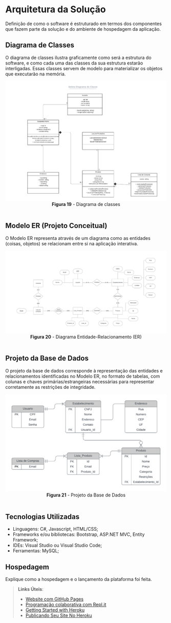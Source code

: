 # Arquitetura da Solução

Definição de como o software é estruturado em termos dos componentes que fazem parte da solução e do ambiente de hospedagem da aplicação.

## Diagrama de Classes

O diagrama de classes ilustra graficamente como será a estrutura do software, e como cada uma das classes da sua estrutura estarão interligadas. Essas classes servem de modelo para materializar os objetos que executarão na memória.

 <div align="center">
<img src="img/diagrama-de-classes.png"><br>
<b>Figura 19</b> - Diagrama de classes
  </div><br>

## Modelo ER (Projeto Conceitual)

O Modelo ER representa através de um diagrama como as entidades (coisas, objetos) se relacionam entre si na aplicação interativa.

 <div align="center">
<img src="img/modelo-entidade-relacionamento.png"><br>
<b>Figura 20</b>  - Diagrama Entidade-Relacionamento (ER)
  </div><br>

## Projeto da Base de Dados

O projeto da base de dados corresponde à representação das entidades e relacionamentos identificadas no Modelo ER, no formato de tabelas, com colunas e chaves primárias/estrangeiras necessárias para representar corretamente as restrições de integridade.
 
<div align="center">
<img src="img/modelo-banco-dados.png"><br>
<b>Figura 21</b>  - Projeto da Base de Dados
</div><br>

## Tecnologias Utilizadas

- Linguagens: C#, Javascript, HTML/CSS;
- Frameworks e/ou bibliotecas: Bootstrap, ASP.NET MVC, Entity Framework;
- IDEs: Visual Studio ou Visual Studio Code;
- Ferramentas: MySQL;

## Hospedagem

Explique como a hospedagem e o lançamento da plataforma foi feita.

> **Links Úteis**:
>
> - [Website com GitHub Pages](https://pages.github.com/)
> - [Programação colaborativa com Repl.it](https://repl.it/)
> - [Getting Started with Heroku](https://devcenter.heroku.com/start)
> - [Publicando Seu Site No Heroku](http://pythonclub.com.br/publicando-seu-hello-world-no-heroku.html)
